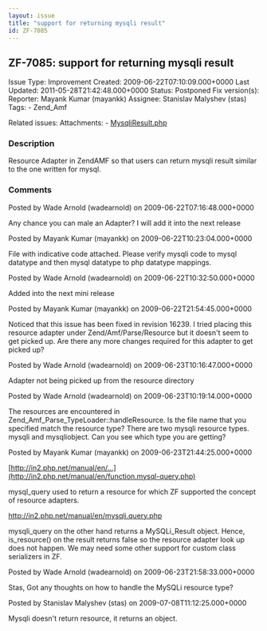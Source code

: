 ```yaml
---
layout: issue
title: "support for returning mysqli result"
id: ZF-7085
---
```


ZF-7085: support for returning mysqli result
--------------------------------------------

 Issue Type: Improvement Created: 2009-06-22T07:10:09.000+0000 Last Updated: 2011-05-28T21:42:48.000+0000 Status: Postponed Fix version(s): 
 Reporter:  Mayank Kumar (mayankk)  Assignee:  Stanislav Malyshev (stas)  Tags: - Zend\_Amf
 
 Related issues: 
 Attachments: - [MysqliResult.php](/issues/secure/attachment/12033/MysqliResult.php)
 
### Description

Resource Adapter in ZendAMF so that users can return mysqli result similar to the one written for mysql.

 

 

### Comments

Posted by Wade Arnold (wadearnold) on 2009-06-22T07:16:48.000+0000

Any chance you can male an Adapter? I will add it into the next release

 

 

Posted by Mayank Kumar (mayankk) on 2009-06-22T10:23:04.000+0000

File with indicative code attached. Please verify mysqli code to mysql datatype and then mysql datatype to php datatype mappings.

 

 

Posted by Wade Arnold (wadearnold) on 2009-06-22T10:32:50.000+0000

Added into the next mini release

 

 

Posted by Mayank Kumar (mayankk) on 2009-06-22T21:54:45.000+0000

Noticed that this issue has been fixed in revision 16239. I tried placing this resource adapter under Zend/Amf/Parse/Resource but it doesn't seem to get picked up. Are there any more changes required for this adapter to get picked up?

 

 

Posted by Wade Arnold (wadearnold) on 2009-06-23T10:16:47.000+0000

Adapter not being picked up from the resource directory

 

 

Posted by Wade Arnold (wadearnold) on 2009-06-23T10:19:14.000+0000

The resources are encountered in Zend\_Amf\_Parse\_TypeLoader::handleResource. Is the file name that you specified match the resource type? There are two mysqli resource types. mysqli and mysqliobject. Can you see which type you are getting?

 

 

Posted by Mayank Kumar (mayankk) on 2009-06-23T21:44:25.000+0000

[http://in2.php.net/manual/en/…](http://in2.php.net/manual/en/function.mysql-query.php)

mysql\_query used to return a resource for which ZF supported the concept of resource adapters.

<http://in2.php.net/manual/en/mysqli.query.php>

mysqli\_query on the other hand returns a MySQLi\_Result object. Hence, is\_resource() on the result returns false so the resource adapter look up does not happen. We may need some other support for custom class serializers in ZF.

 

 

Posted by Wade Arnold (wadearnold) on 2009-06-23T21:58:33.000+0000

Stas, Got any thoughts on how to handle the MySQLi resource type?

 

 

Posted by Stanislav Malyshev (stas) on 2009-07-08T11:12:25.000+0000

Mysqli doesn't return resource, it returns an object.

 

 
